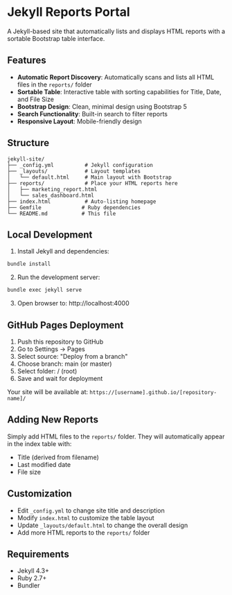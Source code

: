 # Jekyll Reports Portal

A Jekyll-based site that automatically lists and displays HTML reports with a sortable Bootstrap table interface.

## Features

- **Automatic Report Discovery**: Automatically scans and lists all HTML files in the `reports/` folder
- **Sortable Table**: Interactive table with sorting capabilities for Title, Date, and File Size
- **Bootstrap Design**: Clean, minimal design using Bootstrap 5
- **Search Functionality**: Built-in search to filter reports
- **Responsive Layout**: Mobile-friendly design

## Structure

```
jekyll-site/
├── _config.yml          # Jekyll configuration
├── _layouts/            # Layout templates
│   └── default.html     # Main layout with Bootstrap
├── reports/             # Place your HTML reports here
│   ├── marketing_report.html
│   └── sales_dashboard.html
├── index.html           # Auto-listing homepage
├── Gemfile             # Ruby dependencies
└── README.md           # This file
```

## Local Development

1. Install Jekyll and dependencies:
```bash
bundle install
```

2. Run the development server:
```bash
bundle exec jekyll serve
```

3. Open browser to: http://localhost:4000

## GitHub Pages Deployment

1. Push this repository to GitHub
2. Go to Settings → Pages
3. Select source: "Deploy from a branch"
4. Choose branch: main (or master)
5. Select folder: / (root)
6. Save and wait for deployment

Your site will be available at: `https://[username].github.io/[repository-name]/`

## Adding New Reports

Simply add HTML files to the `reports/` folder. They will automatically appear in the index table with:
- Title (derived from filename)
- Last modified date
- File size

## Customization

- Edit `_config.yml` to change site title and description
- Modify `index.html` to customize the table layout
- Update `_layouts/default.html` to change the overall design
- Add more HTML reports to the `reports/` folder

## Requirements

- Jekyll 4.3+
- Ruby 2.7+
- Bundler
